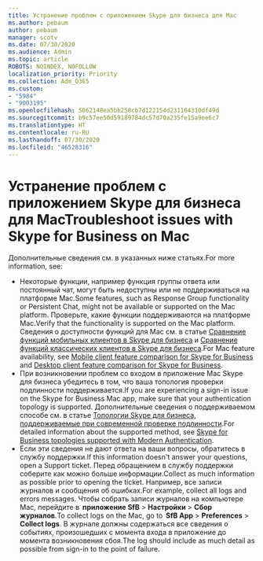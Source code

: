 ```yaml
---
title: Устранение проблем с приложением Skype для бизнеса для Mac
ms.author: pebaum
author: pebaum
manager: scotv
ms.date: 07/30/2020
ms.audience: Admin
ms.topic: article
ROBOTS: NOINDEX, NOFOLLOW
localization_priority: Priority
ms.collection: Adm_O365
ms.custom:
- "5984"
- "9003195"
ms.openlocfilehash: 5062148ea5bb258cb7d122154d231164310df49d
ms.sourcegitcommit: b9c57ee50d59189784dc57d70a235fe15a9ee6c7
ms.translationtype: HT
ms.contentlocale: ru-RU
ms.lasthandoff: 07/30/2020
ms.locfileid: "46528316"
---
```

# <a name="troubleshoot-issues-with-skype-for-business-on-mac"></a><span data-ttu-id="0951d-102">Устранение проблем с приложением Skype для бизнеса для Mac</span><span class="sxs-lookup"><span data-stu-id="0951d-102">Troubleshoot issues with Skype for Business on Mac</span></span>

<span data-ttu-id="0951d-103">Дополнительные сведения см. в указанных ниже статьях.</span><span class="sxs-lookup"><span data-stu-id="0951d-103">For more information, see:</span></span> 

- <span data-ttu-id="0951d-104">Некоторые функции, например функция группы ответа или постоянный чат, могут быть недоступны или не поддерживаться на платформе Mac.</span><span class="sxs-lookup"><span data-stu-id="0951d-104">Some features, such as Response Group functionality or Persistent Chat, might not be available or supported on the Mac platform.</span></span> <span data-ttu-id="0951d-105">Проверьте, какие функции поддерживаются на платформе Mac.</span><span class="sxs-lookup"><span data-stu-id="0951d-105">Verify that the functionality is supported on the Mac platform.</span></span> <span data-ttu-id="0951d-106">Сведения о доступности функций для Mac см. в статье [Сравнение функций мобильных клиентов в Skype для бизнеса](https://technet.microsoft.com/library/Dn951412.aspx) и [Сравнение функций классических клиентов в Skype для бизнеса](https://docs.microsoft.com/skypeforbusiness/plan-your-deployment/clients-and-devices/desktop-feature-comparison).</span><span class="sxs-lookup"><span data-stu-id="0951d-106">For Mac feature availability, see [Mobile client feature comparison for Skype for Business](https://technet.microsoft.com/library/Dn951412.aspx) and [Desktop client feature comparison for Skype for Business](https://docs.microsoft.com/skypeforbusiness/plan-your-deployment/clients-and-devices/desktop-feature-comparison).</span></span>
- <span data-ttu-id="0951d-107">При возникновении проблем со входом в приложение Mac Skype для бизнеса убедитесь в том, что ваша топология проверки подлинности поддерживается.</span><span class="sxs-lookup"><span data-stu-id="0951d-107">If you are experiencing a sign-in issue on the Skype for Business Mac app, make sure that your authentication topology is supported.</span></span> <span data-ttu-id="0951d-108">Дополнительные сведения о поддерживаемом способе см. в статье [Топологии Skype для бизнеса, поддерживаемые при современной проверке подлинности](https://docs.microsoft.com/skypeforbusiness/plan-your-deployment/modern-authentication/topologies-supported).</span><span class="sxs-lookup"><span data-stu-id="0951d-108">For detailed information about the supported method, see [Skype for Business topologies supported with Modern Authentication](https://docs.microsoft.com/skypeforbusiness/plan-your-deployment/modern-authentication/topologies-supported).</span></span>  
- <span data-ttu-id="0951d-109">Если эти сведения не дают ответа на ваши вопросы, обратитесь в службу поддержки.</span><span class="sxs-lookup"><span data-stu-id="0951d-109">If this information doesn't answer your questions, open a Support ticket.</span></span> <span data-ttu-id="0951d-110">Перед обращением в службу поддержки соберите как можно больше информации.</span><span class="sxs-lookup"><span data-stu-id="0951d-110">Collect as much information as possible prior to opening the ticket.</span></span> <span data-ttu-id="0951d-111">Например, все записи журналов и сообщения об ошибках.</span><span class="sxs-lookup"><span data-stu-id="0951d-111">For example, collect all logs and errors messages.</span></span> <span data-ttu-id="0951d-112">Чтобы собрать записи журналов на компьютере Mac, перейдите в  **приложение SfB** > **Настройки** > **Сбор журналов**.</span><span class="sxs-lookup"><span data-stu-id="0951d-112">To collect logs on the Mac, go to  **SfB App** > **Preferences** > **Collect logs**.</span></span>  <span data-ttu-id="0951d-113">В журнале должны содержаться все сведения о событиях, произошедших с момента входа в приложение до момента возникновения сбоя.</span><span class="sxs-lookup"><span data-stu-id="0951d-113">The log should include as much detail as possible from sign-in to the point of failure.</span></span>